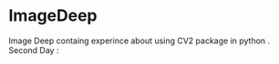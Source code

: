 # ImageDeep
Image Deep containg experince about using CV2 package in python .</br> 
Second Day :     
  
 
